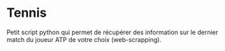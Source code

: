 # Tennis
Petit script python qui permet de récupérer des information sur le dernier match du joueur ATP de votre choix (web-scrapping). 
